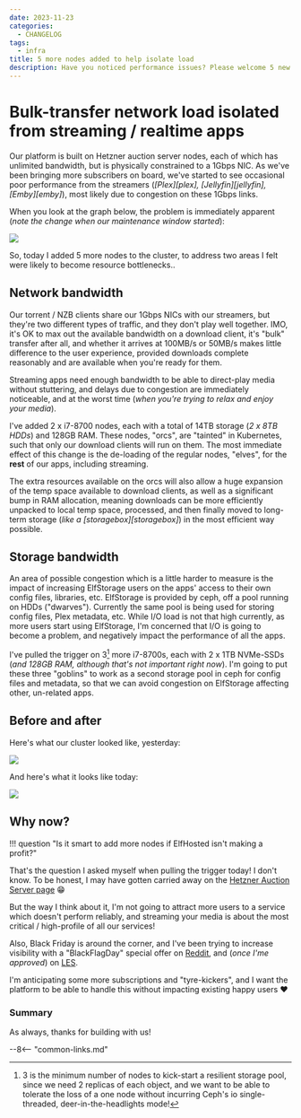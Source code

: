 ```yaml
---
date: 2023-11-23
categories:
  - CHANGELOG
tags:
  - infra
title: 5 more nodes added to help isolate load
description: Have you noticed performance issues? Please welcome 5 new nodes, intended to isolate load types!
---
```

# Bulk-transfer network load isolated from streaming / realtime apps

Our platform is built on Hetzner auction server nodes, each of which has unlimited bandwidth, but is physically constrained to a 1Gbps NIC. As we've been bringing more subscribers on board, we've started to see occasional poor performance from the streamers (*[Plex][plex], [Jellyfin][jellyfin], [Emby][emby]*), most likely due to congestion on these 1Gbps links.

When you look at the graph below, the problem is immediately apparent (*note the change when our maintenance window started*):

![](https://static.funkypenguin.co.nz/2023/Node_Exporter__Nodes_-_Dashboards_-_Grafana_2023-11-23_23-18-46.png)

So, today I added 5 more nodes to the cluster, to address two areas I felt were likely to become resource bottlenecks..

<!-- more -->

## Network bandwidth

Our torrent / NZB clients share our 1Gbps NICs with our streamers, but they're two different types of traffic, and they don't play well together. IMO, it's OK to max out the available bandwidth on a download client, it's "bulk" transfer after all, and whether it arrives at 100MB/s or 50MB/s makes little difference to the user experience, provided downloads complete reasonably and are available when you're ready for them.

Streaming apps need enough bandwidth to be able to direct-play media without stuttering, and delays due to congestion are immediately noticeable, and at the worst time (*when you're trying to relax and enjoy your media*).

I've added 2 x i7-8700 nodes, each with a total of 14TB storage (*2 x 8TB HDDs*) and 128GB RAM. These nodes, "orcs", are "tainted" in Kubernetes, such that only our download clients will run on them. The most immediate effect of this change is the de-loading of the regular nodes, "elves", for the **rest** of our apps, including streaming.

The extra resources available on the orcs will also allow a huge expansion of the temp space available to download clients, as well as a significant bump in RAM allocation, meaning downloads can be more efficiently unpacked to local temp space, processed, and then finally moved to long-term storage (*like a [storagebox][storagebox]*) in the most efficient way possible.

## Storage bandwidth

An area of possible congestion which is a little harder to measure is the impact of increasing ElfStorage users on the apps' access to their own config files, libraries, etc. ElfStorage is provided by ceph, off a pool running on HDDs ("dwarves"). Currently the same pool is being used for storing config files, Plex metadata, etc. While I/O load is not that high currently, as more users start using ElfStorage, I'm concerned that I/O is going to become a problem, and negatively impact the performance of all the apps.

I've pulled the trigger on 3[^1] more i7-8700s, each with 2 x 1TB NVMe-SSDs (*and 128GB RAM, although that's not important right now*). I'm going to put these three "goblins" to work as a second storage pool in ceph for config files and metadata, so that we can avoid congestion on ElfStorage affecting other, un-related apps.

## Before and after

Here's what our cluster looked like, yesterday:

![](/images/blog/orc-goblin-upgrade-before.png)

And here's what it looks like today:

![](/images/blog/orc-goblin-upgrade-after.png)

## Why now?

!!! question "Is it smart to add more nodes if ElfHosted isn't making a profit?"

That's the question I asked myself when pulling the trigger today! I don't know. To be honest, I may have gotten carried away on the [Hetzner Auction Server page](https://www.hetzner.com/sb) :grin:

But the way I think about it, I'm not going to attract more users to a service which doesn't perform reliably, and streaming your media is about the most critical / high-profile of all our services!

Also, Black Friday is around the corner, and I've been trying to increase visibility with a "BlackFlagDay" special offer on [Reddit](https://old.reddit.com/r/seedboxes/comments/17x5tqy/get_80_off_any_arrs_001day_at_elfhosted_for/), and (*once I'me approved*) on [LES](https://lowendspirit.com/discussion/comment/157410#Comment_157410).

 I'm anticipating some more subscriptions and "tyre-kickers", and I want the platform to be able to handle this without impacting existing happy users :heart:

### Summary

As always, thanks for building with us!

[^1]: 3 is the minimum number of nodes to kick-start a resilient storage pool, since we need 2 replicas of each object, and we want to be able to tolerate the loss of a one node without incurring Ceph's io single-threaded, deer-in-the-headlights mode!
[^2]: Includes users testing the platform with $10 free ElfBuckz

--8<-- "common-links.md"